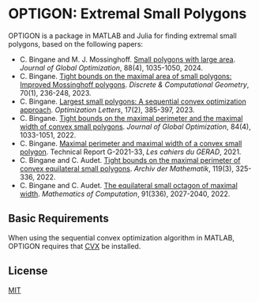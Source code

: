# OPTIGON: Extremal Small Polygons

OPTIGON is a package in MATLAB and Julia for finding extremal small polygons, based on the following papers:

+ C. Bingane and M. J. Mossinghoff. [Small polygons with large area](https://doi.org/10.1007/s10898-023-01329-1). *Journal of Global Optimization*, 88(4), 1035-1050, 2024.
+ C. Bingane. [Tight bounds on the maximal area of small polygons: Improved Mossinghoff polygons](https://doi.org/10.1007/s00454-022-00374-z). *Discrete & Computational Geometry*, 70(1), 236-248, 2023.
+ C. Bingane. [Largest small polygons: A sequential convex optimization approach](https://doi.org/10.1007/s11590-022-01887-5). *Optimization Letters*, 17(2), 385-397, 2023.
+ C. Bingane. [Tight bounds on the maximal perimeter and the maximal width of convex small polygons](https://doi.org/10.1007/s10898-022-01181-9). *Journal of Global Optimization*, 84(4), 1033-1051, 2022.
+ C. Bingane. [Maximal perimeter and maximal width of a convex small polygon](https://www.researchgate.net/publication/353070519_Maximal_perimeter_and_maximal_width_of_a_convex_small_polygon). Technical Report G-2021-33, *Les cahiers du GERAD*, 2021.
+ C. Bingane and C. Audet. [Tight bounds on the maximal perimeter of convex equilateral small polygons](https://doi.org/10.1007/s00013-022-01745-x). *Archiv der Mathematik*, 119(3), 325-336, 2022.
+ C. Bingane and C. Audet. [The equilateral small octagon of maximal width](https://doi.org/10.1090/mcom/3733). *Mathematics of Computation*, 91(336), 2027-2040, 2022.

## Basic Requirements

When using the sequential convex optimization algorithm in MATLAB, OPTIGON requires that [CVX](http://cvxr.com/cvx/) be installed.

## License

[MIT](https://github.com/cbingane/optigon/blob/master/LICENSE)
